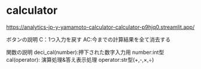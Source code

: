 # calculator

https://analytics-jp-y-yamamoto-calculator-calculator-p9hjq0.streamlit.app/

ボタンの説明
C：1つ入力を戻す
AC:今までの計算結果を全て消去する

関数の説明
deci_cal(number):押下された数字入力用 number:int型
cal(operator): 演算処理&答え表示処理 operator:str型(+,-,×,÷)
